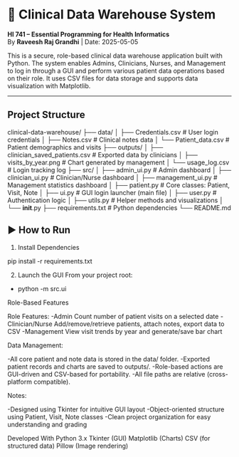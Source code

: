 # 🏥 Clinical Data Warehouse System

 **HI 741 – Essential Programming for Health Informatics**  
By **Raveesh Raj Grandhi** | Date: 2025-05-05

This is a secure, role-based clinical data warehouse application built with Python. The system enables Admins, Clinicians, Nurses, and Management to log in through a GUI and perform various patient data operations based on their role. It uses CSV files for data storage and supports data visualization with Matplotlib.

---

##  Project Structure

clinical-data-warehouse/
├── data/
│   ├── Credentials.csv            # User login credentials
│   ├── Notes.csv                  # Clinical notes data
│   └── Patient_data.csv           # Patient demographics and visits
├── outputs/
│   ├── clinician_saved_patients.csv  # Exported data by clinicians
│   ├── visits_by_year.png            # Chart generated by management
│   └── usage_log.csv                 # Login tracking log
├── src/
│   ├── admin_ui.py               # Admin dashboard
│   ├── clinician_ui.py           # Clinician/Nurse dashboard
│   ├── management_ui.py          # Management statistics dashboard
│   ├── patient.py                # Core classes: Patient, Visit, Note
│   ├── ui.py                     # GUI login launcher (main file)
│   ├── user.py                   # Authentication logic
│   ├── utils.py                  # Helper methods and visualizations
│   └── __init__.py
├── requirements.txt              # Python dependencies
└── README.md



## ▶ How to Run

1. Install Dependencies

pip install -r requirements.txt

2. Launch the GUI
From your project root:

 - python -m src.ui 


 Role-Based Features
 
 Role	Features:
-Admin	Count number of patient visits on a selected date
-Clinician/Nurse	Add/remove/retrieve patients, attach notes, export data to CSV
-Management	View visit trends by year and generate/save bar chart

 Data Management:

-All core patient and note data is stored in the data/ folder.
-Exported patient records and charts are saved to outputs/.
-Role-based actions are GUI-driven and CSV-based for portability.
-All file paths are relative (cross-platform compatible).

 Notes:

-Designed using Tkinter for intuitive GUI layout
-Object-oriented structure using Patient, Visit, Note classes
-Clean project organization for easy understanding and grading

 Developed With
Python 3.x
Tkinter (GUI)
Matplotlib (Charts)
CSV (for structured data)
Pillow (Image rendering)
